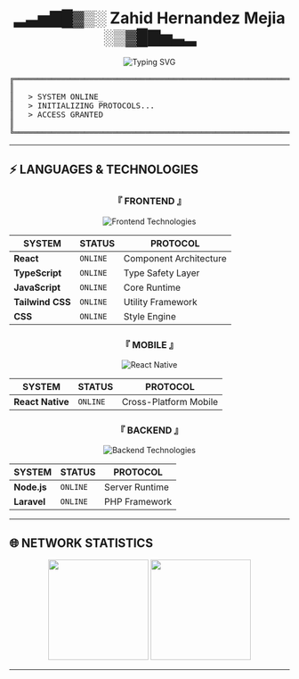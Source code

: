 <div align="center">

# ▂▃▅▇█▓▒░ Zahid Hernandez Mejia ░▒▓█▇▅▃▂

<img src="https://readme-typing-svg.demolab.com?font=Fira+Code&size=32&duration=2800&pause=2000&color=00F7F7&center=true&vCenter=true&width=940&lines=FULL+STACK+DEVELOPER;BUILDING+THE+DIGITAL+FRONTIER;END+OF+LINE" alt="Typing SVG" />
<pre>
╔═══════════════════════════════════════════════════════════╗
║                                                           ║
║   > SYSTEM ONLINE_                                        ║
║   > INITIALIZING PROTOCOLS...                             ║
║   > ACCESS GRANTED                                        ║
║                                                           ║
╚═══════════════════════════════════════════════════════════╝
</pre>



</div>

---

## ⚡ LANGUAGES & TECHNOLOGIES

<div align="center">

### 『 FRONTEND 』

<img src="https://skillicons.dev/icons?i=react,ts,js,tailwind,css" alt="Frontend Technologies" />

| SYSTEM | STATUS | PROTOCOL |
|--------|--------|----------|
| **React** | `ONLINE` | Component Architecture |
| **TypeScript** | `ONLINE` | Type Safety Layer |
| **JavaScript** | `ONLINE` | Core Runtime |
| **Tailwind CSS** | `ONLINE` | Utility Framework |
| **CSS** | `ONLINE` | Style Engine |

### 『 MOBILE 』

<img src="https://skillicons.dev/icons?i=react" alt="React Native" />

| SYSTEM | STATUS | PROTOCOL |
|--------|--------|----------|
| **React Native** | `ONLINE` | Cross-Platform Mobile |

### 『 BACKEND 』

<img src="https://skillicons.dev/icons?i=nodejs,laravel" alt="Backend Technologies" />

| SYSTEM | STATUS | PROTOCOL |
|--------|--------|----------|
| **Node.js** | `ONLINE` | Server Runtime |
| **Laravel** | `ONLINE` | PHP Framework |

</div>

---

## 🌐 NETWORK STATISTICS

<div align="center">

<img height="180em" src="https://github-readme-stats.vercel.app/api?username=TU_USERNAME&show_icons=true&theme=tokyonight&include_all_commits=true&count_private=true&hide_border=true&bg_color=0D1117&title_color=00F7F7&icon_color=00F7F7&text_color=FFFFFF"/>

<img height="180em" src="https://github-readme-stats.vercel.app/api/top-langs/?username=TU_USERNAME&layout=compact&langs_count=8&theme=tokyonight&hide_border=true&bg_color=0D1117&title_color=00F7F7&text_color=FFFFFF"/>

</div>

---

